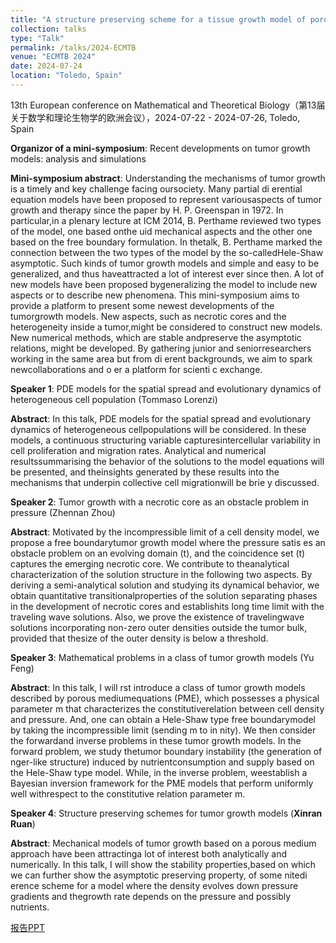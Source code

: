 ```yaml
---
title: "A structure preserving scheme for a tissue growth model of porous medium type"
collection: talks
type: "Talk"
permalink: /talks/2024-ECMTB
venue: "ECMTB 2024"
date: 2024-07-24
location: "Toledo, Spain"
---
```

13th European conference on Mathematical
and Theoretical Biology（第13届关于数学和理论生物学的欧洲会议），2024-07-22 - 2024-07-26, Toledo, Spain

**Organizor of a mini-symposium**: Recent developments on
tumor growth models: analysis and simulations

**Mini-symposium abstract**: 
Understanding the mechanisms of tumor growth is a timely and key challenge facing oursociety. Many partial di erential equation models have been proposed to represent variousaspects of tumor growth and therapy since the paper by H. P. Greenspan in 1972. In particular,in a plenary lecture at ICM 2014, B. Perthame reviewed two types of the model, one based onthe uid mechanical aspects and the other one based on the free boundary formulation. In thetalk, B. Perthame marked the connection between the two types of the model by the so-calledHele-Shaw asymptotic.
Such kinds of tumor growth models and simple and easy to be generalized, and thus haveattracted a lot of interest ever since then. A lot of new models have been proposed bygeneralizing the model to include new aspects or to describe new phenomena. This mini-symposium aims to provide a platform to present some newest developments of the tumorgrowth models. New aspects, such as necrotic cores and the heterogeneity inside a tumor,might be considered to construct new models. New numerical methods, which are stable andpreserve the asymptotic relations, might be developed. By gathering junior and seniorresearchers working in the same area but from di erent backgrounds, we aim to spark newcollaborations and o er a platform for scienti c exchange.

**Speaker 1**: PDE models for the spatial spread and evolutionary dynamics of heterogeneous cell population (Tommaso Lorenzi)

**Abstract**: In this talk, PDE models for the spatial spread and evolutionary dynamics of heterogeneous cellpopulations will be considered. In these models, a continuous structuring variable capturesintercellular variability in cell proliferation and migration rates. Analytical and numerical resultssummarising the behavior of the solutions to the model equations will be presented, and theinsights generated by these results into the mechanisms that underpin collective cell migrationwill be brie y discussed.

**Speaker 2**: Tumor growth with a necrotic core as an obstacle problem in pressure (Zhennan Zhou)

**Abstract**: Motivated by the incompressible limit of a cell density model, we propose a free boundarytumor growth model where the pressure satis es an obstacle problem on an evolving domain (t), and the coincidence set (t) captures the emerging necrotic core. We contribute to theanalytical characterization of the solution structure in the following two aspects. By deriving a semi-analytical solution and studying its dynamical behavior, we obtain quantitative transitionalproperties of the solution separating phases in the development of necrotic cores and establishits long time limit with the traveling wave solutions. Also, we prove the existence of travelingwave solutions incorporating non-zero outer densities outside the tumor bulk, provided that thesize of the outer density is below a threshold.

**Speaker 3**: Mathematical problems in a class of tumor growth models (Yu Feng)

**Abstract**: In this talk, I will rst introduce a class of tumor growth models described by porous mediumequations (PME), which possesses a physical parameter m that characterizes the constitutiverelation between cell density and pressure. And, one can obtain a Hele-Shaw type free boundarymodel by taking the incompressible limit (sending m to in nity). We then consider the forwardand inverse problems in these tumor growth models. In the forward problem, we study thetumor boundary instability (the generation of nger-like structure) induced by nutrientconsumption and supply based on the Hele-Shaw type model. While, in the inverse problem, weestablish a Bayesian inversion framework for the PME models that perform uniformly well withrespect to the constitutive relation parameter m.

**Speaker 4**: Structure preserving schemes for tumor growth models
(**Xinran Ruan**)

**Abstract**: Mechanical models of tumor growth based on a porous medium approach have been attractinga lot of interest both analytically and numerically. In this talk, I will show the stability properties,based on which we can further show the asymptotic preserving property, of some nitedi erence scheme for a model where the density evolves down pressure gradients and thegrowth rate depends on the pressure and possibly nutrients.

[报告PPT](http://xinran-ruan.github.io/files/2024-PPT-ECMTB.pdf)